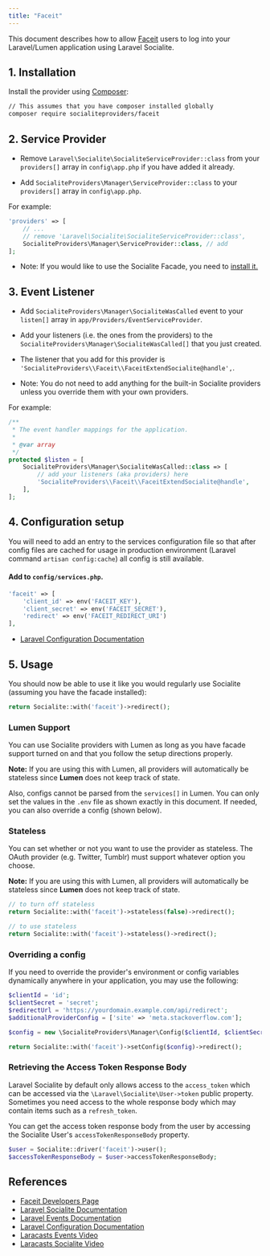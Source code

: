 ```yaml
---
title: "Faceit"
---
```


This document describes how to allow [Faceit](https://faceit.com/) users to log into your Laravel/Lumen application using Laravel Socialite.

## 1. Installation

Install the provider using [Composer](https://getcomposer.org/):

```bash
// This assumes that you have composer installed globally
composer require socialiteproviders/faceit
```

## 2. Service Provider

* Remove `Laravel\Socialite\SocialiteServiceProvider::class` from your `providers[]` array in `config\app.php` if you have added it already.

* Add `SocialiteProviders\Manager\ServiceProvider::class` to your `providers[]` array in `config\app.php`.

For example:

``` php
'providers' => [
    // ...
    // remove 'Laravel\Socialite\SocialiteServiceProvider::class',
    SocialiteProviders\Manager\ServiceProvider::class, // add
];
```

* Note: If you would like to use the Socialite Facade, you need to [install it.](https://github.com/laravel/socialite)

## 3. Event Listener

* Add `SocialiteProviders\Manager\SocialiteWasCalled` event to your `listen[]` array  in `app/Providers/EventServiceProvider`.

* Add your listeners (i.e. the ones from the providers) to the `SocialiteProviders\Manager\SocialiteWasCalled[]` that you just created.

* The listener that you add for this provider is `'SocialiteProviders\\Faceit\\FaceitExtendSocialite@handle',`.

* Note: You do not need to add anything for the built-in Socialite providers unless you override them with your own providers.

For example:

```php
/**
 * The event handler mappings for the application.
 *
 * @var array
 */
protected $listen = [
    SocialiteProviders\Manager\SocialiteWasCalled::class => [
        // add your listeners (aka providers) here
        'SocialiteProviders\\Faceit\\FaceitExtendSocialite@handle',
    ],
];
```

## 4. Configuration setup

You will need to add an entry to the services configuration file so that after config files are cached for usage in production environment (Laravel command `artisan config:cache`) all config is still available.

#### Add to `config/services.php`.

```php
'faceit' => [
    'client_id' => env('FACEIT_KEY'),
    'client_secret' => env('FACEIT_SECRET'),
    'redirect' => env('FACEIT_REDIRECT_URI')
],
```

* [Laravel Configuration Documentation](https://laravel.com/docs/configuration)

## 5. Usage

You should now be able to use it like you would regularly use Socialite (assuming you have the facade installed):

```php
return Socialite::with('faceit')->redirect();
```

### Lumen Support

You can use Socialite providers with Lumen as long as you have facade support turned on and that you follow the setup directions properly.

**Note:** If you are using this with Lumen, all providers will automatically be stateless since **Lumen** does not keep track of state.

Also, configs cannot be parsed from the `services[]` in Lumen. You can only set the values in the `.env` file as shown exactly in this document.  If needed, you can also override a config (shown below).

### Stateless

You can set whether or not you want to use the provider as stateless. The OAuth provider (e.g. Twitter, Tumblr) must support whatever option you choose.

**Note:** If you are using this with Lumen, all providers will automatically be stateless since **Lumen** does not keep track of state.

```php
// to turn off stateless
return Socialite::with('faceit')->stateless(false)->redirect();

// to use stateless
return Socialite::with('faceit')->stateless()->redirect();
```

### Overriding a config

If you need to override the provider's environment or config variables dynamically anywhere in your application, you may use the following:

```php
$clientId = 'id';
$clientSecret = 'secret';
$redirectUrl = 'https://yourdomain.example.com/api/redirect';
$additionalProviderConfig = ['site' => 'meta.stackoverflow.com'];

$config = new \SocialiteProviders\Manager\Config($clientId, $clientSecret, $redirectUrl, $additionalProviderConfig);

return Socialite::with('faceit')->setConfig($config)->redirect();
```

### Retrieving the Access Token Response Body

Laravel Socialite by default only allows access to the `access_token` which can be accessed
via the `\Laravel\Socialite\User->token` public property.  Sometimes you need access to the whole response body which
may contain items such as a `refresh_token`.

You can get the access token response body from the user by accessing the Socialite User's `accessTokenResponseBody` property.

```php
$user = Socialite::driver('faceit')->user();
$accessTokenResponseBody = $user->accessTokenResponseBody;
```

## References

* [Faceit Developers Page](https://developers.faceit.com)
* [Laravel Socialite Documentation](https://laravel.com/docs/socialite)
* [Laravel Events Documentation](https://laravel.com/docs/events)
* [Laravel Configuration Documentation](https://laravel.com/docs/configuration)
* [Laracasts Events Video](https://laracasts.com/lessons/laravel-5-events)
* [Laracasts Socialite Video](https://laracasts.com/series/whats-new-in-laravel-5/episodes/9)
